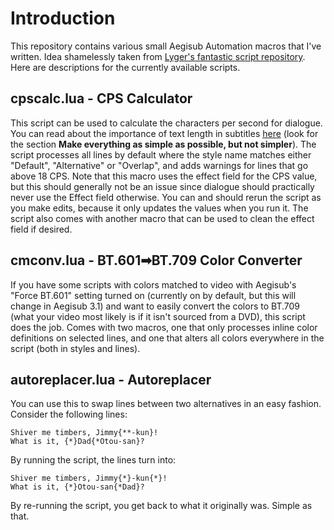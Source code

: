 # Introduction

This repository contains various small Aegisub Automation macros that I've written. Idea shamelessly taken from [Lyger's fantastic script repository](https://github.com/lyger/Aegisub_automation_scripts). Here are descriptions for the currently available scripts.

## cpscalc.lua - CPS Calculator

This script can be used to calculate the characters per second for dialogue. You can read about the importance of text length in subtitles [here](http://8ths.in/fantranslation-guide/) (look for the section **Make everything as simple as possible, but not simpler**). The script processes all lines by default where the style name matches either "Default", "Alternative" or "Overlap", and adds warnings for lines that go above 18 CPS. Note that this macro uses the effect field for the CPS value, but this should generally not be an issue since dialogue should practically never use the Effect field otherwise. You can and should rerun the script as you make edits, because it only updates the values when you run it. The script also comes with another macro that can be used to clean the effect field if desired.

## cmconv.lua - BT.601➡BT.709 Color Converter

If you have some scripts with colors matched to video with Aegisub's "Force BT.601" setting turned on (currently on by default, but this will change in Aegisub 3.1) and want to easily convert the colors to BT.709 (what your video most likely is if it isn't sourced from a DVD), this script does the job. Comes with two macros, one that only processes inline color definitions on selected lines, and one that alters all colors everywhere in the script (both in styles and lines).

## autoreplacer.lua - Autoreplacer

You can use this to swap lines between two alternatives in an easy fashion. Consider the following lines:

```
Shiver me timbers, Jimmy{**-kun}!
What is it, {*}Dad{*Otou-san}?
```

By running the script, the lines turn into:

```
Shiver me timbers, Jimmy{*}-kun{*}!
What is it, {*}Otou-san{*Dad}?
```

By re-running the script, you get back to what it originally was. Simple as that.